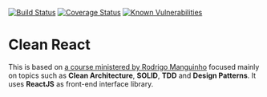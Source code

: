 [![Build Status](https://travis-ci.org/juniormendes96/clean-react.svg?branch=main)](https://travis-ci.org/juniormendes96/clean-react)
[![Coverage Status](https://coveralls.io/repos/github/juniormendes96/clean-react/badge.svg?branch=main)](https://coveralls.io/github/juniormendes96/clean-react?branch=main)
[![Known Vulnerabilities](https://snyk.io/test/github/juniormendes96/clean-react/badge.svg)](https://snyk.io/test/github/juniormendes96/clean-react)

# Clean React
This is based on [a course ministered by Rodrigo Manguinho](https://www.udemy.com/course/react-com-mango) focused mainly on topics such as <b>Clean Architecture</b>, <b>SOLID</b>, <b>TDD</b> and <b>Design Patterns</b>. It uses <b>ReactJS</b> as front-end interface library.